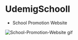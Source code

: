 # UdemigSchooll

- School Promotion Website
  
![School-Promotion-Website gif](https://github.com/berkay411/udemigSchooll/assets/88460137/ddfe4c7d-44f6-48e3-9ce2-0d6c23c770e7)
